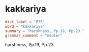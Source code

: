 # kakkariya

``` toml
dict_label = "PTS"
word = "kakkariya"
summary = "harshness, Pp.19, Pp.23."
grammar_comment = "neuter"
```

harshness, Pp.19, Pp.23.

